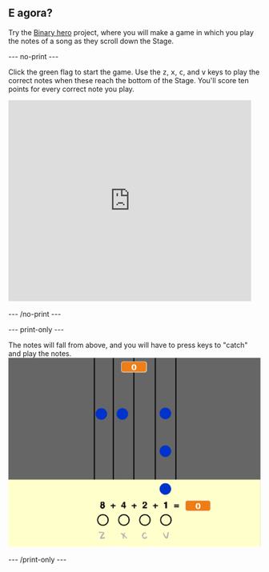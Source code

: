 ## E agora?

Try the [Binary hero](https://projects.raspberrypi.org/en/projects/binary-hero?utm_source=pathway&utm_medium=whatnext&utm_campaign=projects) project, where you will make a game in which you play the notes of a song as they scroll down the Stage.

\--- no-print \---

Click the green flag to start the game. Use the <kbd>z</kbd>, <kbd>x</kbd>, <kbd>c</kbd>, and <kbd>v</kbd> keys to play the correct notes when these reach the bottom of the Stage. You'll score ten points for every correct note you play.

<div class="scratch-preview">
  <iframe allowtransparency="true" width="485" height="402" src="https://scratch.mit.edu/projects/embed/259028053/?autostart=false" frameborder="0" scrolling="no"></iframe>
</div>

\--- /no-print \---

\--- print-only \---

The notes will fall from above, and you will have to press keys to "catch" and play the notes. ![showcase](images/binary-showcase.png)

\--- /print-only \---